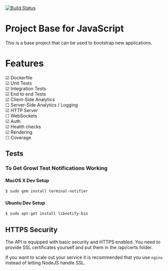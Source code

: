 [![Build Status](https://travis-ci.org/triforkse/base-project-js.svg)](https://travis-ci.org/triforkse/base-project-js)

# Project Base for JavaScript

This is a base project that can be used to bootstrap new applications.

# Features

☑ Dockerfile  
☑ Unit Tests  
☑ Integration Tests  
☑ End to end Tests  
☑ Client-Side Analytics  
☐ Server-Side Analytics / Logging  
☑ HTTP Server  
☐ WebSockets  
☑ Auth  
☑ Health checks  
☑ Rendering  
☐ Coverage

## Tests

### To Get Growl Test Notifications Working

#### MacOS X Dev Setup

```bash
$ sudo gem install terminal-notifier
```

#### Ubuntu Dev Setup

```bash
$ sudo apt-get install libnotify-bin
```

## HTTPS Security

The API is equipped with basic security and HTTPS enabled.
You need to provide SSL certificates yourself and put them
in the /api/certs folder.

If you want to scale out your service it is recommended that
you use `nginx` instead of letting NodeJS handle SSL.
